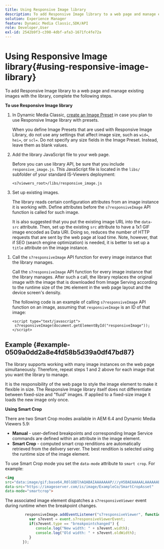 ```yaml
---
title: Using Responsive Image library
description: To add Responsive Image library to a web page and manage existing images with the library, complete the following steps.
solution: Experience Manager
feature: Dynamic Media Classic,SDK/API
role: Developer,User
exl-id: 2542b9f3-c398-4dbf-afa3-1671fc4fe72a
---
```

# Using Responsive Image library{#using-responsive-image-library}

To add Responsive Image library to a web page and manage existing images with the library, complete the following steps.

**To use Responsive Image library** 

1. In Dynamic Media Classic, [create an Image Preset](https://experienceleague.adobe.com/docs/dynamic-media-classic/using/image-sizing/setting-image-presets.html#image-sizing) in case you plan to use Responsive Image library with presets.

   When you define Image Presets that are used with Responsive Image Library, do not use any settings that affect image size, such as `wid=`, `hei=`, or `scl=`. Do not specify any size fields in the Image Preset. Instead, leave them as blank values. 
1. Add the library JavaScript file to your web page.

   Before you can use library API, be sure that you include `responsive_image.js`. This JavaScript file is located in the `libs/` subfolder of your standard IS-Viewers deployment:

   `<s7viewers_root>/libs/responsive_image.js` 
1. Set up existing images.

   The library reads certain configuration attributes from an image instance it is working with. Define attributes before the `s7responsiveImage` API function is called for such image.

   It is also suggested that you put the existing image URL into the `data-src` attribute. Then, set up the existing `src` attribute to have a 1x1 GIF image encoded as Data URI. Doing so, reduces the number of HTTP requests that are sent by the web page at load time. Note, however, that if SEO (search engine optimization) is needed, it is better to set up a `title` attribute on the image instance.

<!--
   The following is an example of defining `data-breakpoints` attribute for the image and using a 1x1 GIF encoded as Data URI:

   ```
   <img src="data:image/gif;base64,R0lGODlhAQABAIAAAAAAAP///yH5BAEAAAAALAAAAAABAAEAAAIBRAA7" data-src="https://s7d9.scene7.com/is/image/Scene7SharedAssets/Backpack_B" data-breakpoints="360,720,940">
   ```
-->

1. Call the `s7responsiveImage` API function for every image instance that the library manages.

   Call the `s7responsiveImage` API function for every image instance that the library manages. After such a call, the library replaces the original image with the image that is downloaded from Image Serving according to the runtime size of the `IMG` element in the web page layout and the device screen's density.

   The following code is an example of calling `s7responsiveImage` API function on an image, assuming that `responsiveImage` is an ID of that image:

   ```
   <script type="text/javascript"> 
    s7responsiveImage(document.getElementById("responsiveImage")); 
   </script>
   ```

## Example {#example-0509a0dd2a8e4fd58b5d39a0df47bd87}

The library supports working with many image instances on the web page simultaneously. Therefore, repeat steps 1 and 2 above for each image that you want the library to manage.

It is the responsibility of the web page to style the image element to make it flexible in size. The Responsive Image library itself does not differentiate between fixed-size and "fluid" images. If applied to a fixed-size image it loads the new image only once.

<!--
The following code is a complete example of a trivial web page that has a single fluid image managed by the Responsive Image library. The example contains extra CSS styling to make the image "responsive" to the web browser window size:

```html {.line-numbers}
<!DOCTYPE html> 
<html> 
 <head> 
  <style type="text/css"> 
  .container { 
   width: 50%; 
  } 
  .fluidimage { 
   max-width: 100%; 
  } 
  </style> 
 </head> 
 <body> 
  <div class="container"> 
   <img id="responsiveImage" src="data:image/gif;base64,R0lGODlhAQABAIAAAAAAAP///yH5BAEAAAAALAAAAAABAAEAAAIBRAA7" data-src="https://s7d9.scene7.com/is/image/Scene7SharedAssets/Backpack_B" data-breakpoints="200,400,600,800" class="fluidimage"> 
  </div> 
  <script type="text/javascript" src="https://s7d9.scene7.com/s7viewers/libs/responsive_image.js"></script> 
  <script type="text/javascript"> 
   s7responsiveImage(document.getElementById("responsiveImage")); 
  </script> 
 </body> 
</html>

```
-->

**Using Smart Crop**

There are two Smart Crop modes available in AEM 6.4 and Dynamic Media Viewers 5.9:

* **Manual** - user-defined breakpoints and corresponding Image Service commands are defined within an attribute in the image element. 
* **Smart Crop** - computed smart crop renditions are automatically retrieved from the delivery server. The best rendition is selected using the runtime size of the image element.

To use Smart Crop mode you set the `data-mode` attribute to `smart crop`. For example:

```html {.line-numbers}
<img 
src="data:image/gif;base64,R0lGODlhAQABAIAAAAAAAP///yH5BAEAAAAALAAAAAABAAEAAAIBRAA7" 
data-src="https://imageserver.com/is/image/ExampleCo/SmartCropAsset" 
data-mode="smartcrop">
```

The associated image element dispatches a `s7responsiveViewer` event during runtime when the breakpoint changes.

```javascript {.line-numbers}
         responsiveImage.addEventListener("s7responsiveViewer", function (event) { 
           var s7event = event.s7responsiveViewerEvent; 
           if(s7event.type == "breakpointchanged") { 
              console.log("New width: " + s7event.width); 
              console.log("Old width: " + s7event.oldWidth); 
           } 
        });
```
